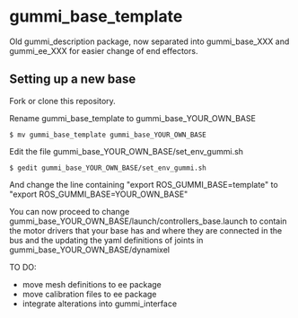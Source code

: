 # gummi_base_template

Old gummi_description package, now separated into gummi_base_XXX and gummi_ee_XXX for easier change of end effectors.

## Setting up a new base

Fork or clone this repository. 

Rename gummi_base_template to gummi_base_YOUR_OWN_BASE

`$ mv gummi_base_template gummi_base_YOUR_OWN_BASE`

Edit the file gummi_base_YOUR_OWN_BASE/set_env_gummi.sh

`$ gedit gummi_base_YOUR_OWN_BASE/set_env_gummi.sh`

And change the line containing "export ROS_GUMMI_BASE=template" to "export ROS_GUMMI_BASE=YOUR_OWN_BASE"

You can now proceed to change gummi_base_YOUR_OWN_BASE/launch/controllers_base.launch to contain the motor drivers that your base has and where they are connected in the bus and the updating the yaml definitions of joints in gummi_base_YOUR_OWN_BASE/dynamixel

TO DO:
 - move mesh definitions to ee package
 - move calibration files to ee package
 - integrate alterations into gummi_interface
